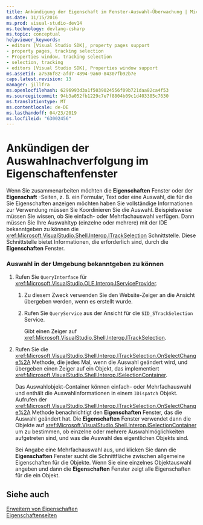 ```yaml
---
title: Ankündigung der Eigenschaft im Fenster-Auswahl-Überwachung | Microsoft-Dokumentation
ms.date: 11/15/2016
ms.prod: visual-studio-dev14
ms.technology: devlang-csharp
ms.topic: conceptual
helpviewer_keywords:
- editors [Visual Studio SDK], property pages support
- property pages, tracking selection
- Properties window, tracking selection
- selection, tracking
- editors [Visual Studio SDK], Properties window support
ms.assetid: a7536f82-afd7-4894-9a60-84307fb92b7e
caps.latest.revision: 13
manager: jillfra
ms.openlocfilehash: 6296993d3a1f5039024556f09b721daa82ca4f53
ms.sourcegitcommit: 94b3a052fb1229c7e7f8804b09c1d403385c7630
ms.translationtype: MT
ms.contentlocale: de-DE
ms.lasthandoff: 04/23/2019
ms.locfileid: "63002456"
---
```

# <a name="announcing-property-window-selection-tracking"></a>Ankündigen der Auswahlnachverfolgung im Eigenschaftenfenster
Wenn Sie zusammenarbeiten möchten die **Eigenschaften** Fenster oder der **Eigenschaft** -Seiten, z. B. ein Formular, Text oder eine Auswahl, die für die Sie Eigenschaften anzeigen möchten haben Sie vollständige Informationen zur Verwendung müssen Sie Koordinieren Sie die Auswahl. Beispielsweise müssen Sie wissen, ob Sie einfach- oder Mehrfachauswahl verfügen. Dann müssen Sie Ihre Auswahltyp (einzelne oder mehrere) mit der IDE bekanntgeben zu können die <xref:Microsoft.VisualStudio.Shell.Interop.ITrackSelection> Schnittstelle. Diese Schnittstelle bietet Informationen, die erforderlich sind, durch die **Eigenschaften** Fenster.  
  
### <a name="to-announce-selection-to-the-environment"></a>Auswahl in der Umgebung bekanntgeben zu können  
  
1. Rufen Sie `QueryInterface` für <xref:Microsoft.VisualStudio.OLE.Interop.IServiceProvider>.  
  
    1. Zu diesem Zweck verwenden Sie den Website-Zeiger an die Ansicht übergeben werden, wenn es erstellt wurde.  
  
    2. Rufen Sie `QueryService` aus der Ansicht für die `SID_STrackSelection` Service.  
  
         Gibt einen Zeiger auf <xref:Microsoft.VisualStudio.Shell.Interop.ITrackSelection>.  
  
2. Rufen Sie die <xref:Microsoft.VisualStudio.Shell.Interop.ITrackSelection.OnSelectChange%2A> Methode, die jedes Mal, wenn die Auswahl geändert wird, und übergeben einen Zeiger auf ein Objekt, das implementiert <xref:Microsoft.VisualStudio.Shell.Interop.ISelectionContainer>.  
  
     Das Auswahlobjekt-Container können einfach- oder Mehrfachauswahl und enthält die Auswahlinformationen in einem `IDispatch` Objekt. Aufrufen der <xref:Microsoft.VisualStudio.Shell.Interop.ITrackSelection.OnSelectChange%2A> Methode benachrichtigt den **Eigenschaften** Fenster, das die Auswahl geändert hat. Die **Eigenschaften** Fenster verwendet dann die Objekte auf <xref:Microsoft.VisualStudio.Shell.Interop.ISelectionContainer> um zu bestimmen, ob einzelne oder mehrere Auswahlmöglichkeiten aufgetreten sind, und was die Auswahl des eigentlichen Objekts sind.  
  
     Bei Angabe eine Mehrfachauswahl aus, und klicken Sie dann die **Eigenschaften** Fenster sucht die Schnittfläche zwischen allgemeine Eigenschaften für die Objekte. Wenn Sie eine einzelnes Objektauswahl angeben und dann die **Eigenschaften** Fenster zeigt alle Eigenschaften für die ein Objekt.  
  
## <a name="see-also"></a>Siehe auch  
 [Erweitern von Eigenschaften](../extensibility/internals/extending-properties.md)   
 [Eigenschaftenseiten](../extensibility/internals/property-pages.md)